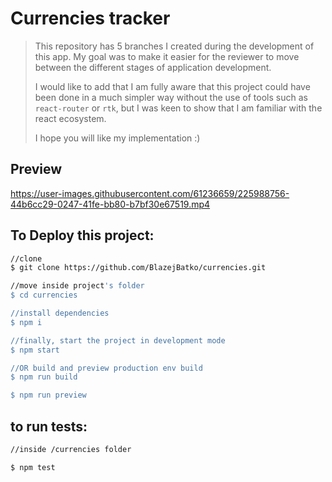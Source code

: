 # Currencies tracker

> This repository has 5 branches I created during the development of this app. 
> My goal was to make it easier for the reviewer to move between the different stages of application development.
>
> I would like to add that I am fully aware that this project could have been done in a much simpler way without the use of tools such as `react-router` or `rtk`, but I was keen to show that I am familiar with the react ecosystem.
>
> I hope you will like my implementation :)

## Preview


https://user-images.githubusercontent.com/61236659/225988756-44b6cc29-0247-41fe-bb80-b7bf30e67519.mp4


## To Deploy this project:

```bash
//clone 
$ git clone https://github.com/BlazejBatko/currencies.git

//move inside project's folder
$ cd currencies

//install dependencies 
$ npm i

//finally, start the project in development mode
$ npm start 

//OR build and preview production env build
$ npm run build

$ npm run preview
```

## to run tests:

```bash
//inside /currencies folder

$ npm test
```





